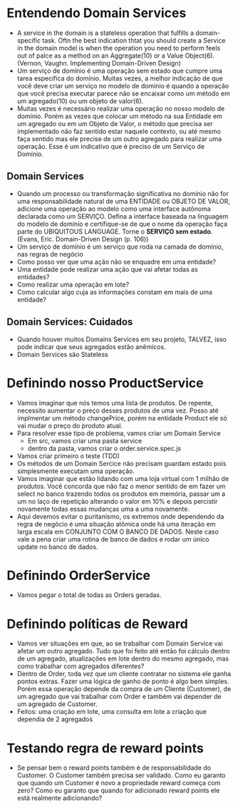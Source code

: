 # Entendendo Domain Services

- A service in the domain is a stateless operation that fulfills a domain-specific task. Oftn the best indication thtat you should create a Service in the domain model is when the operation you need to perform feels out of palce as a method on an Aggregate(10) or a Value Object(6). (Vernon, Vaughn. Implementing Domain-Driven Design)
 - Um serviço de domínio é uma operação sem estado que cumpre uma tarea específica do domínio. Muitas vezes, a melhor indicação de que você deve criar um serviço no modelo de domínio é quando a operação que você precisa executar parece não se encaixar como um método em um agregado(10) ou um objeto de valor(6).
 - Muitas vezes é necessário realizar uma operação no nosso modelo de domínio. Porém as vezes que colocar um método na sua Entidade em um agregado ou em um Objeto de Valor, o método que precisa ser implementado não faz sentido estar naquele contexto, ou até mesmo faça sentido mas ele precise de um outro agregado para realizar uma operação. Esse é um indicativo que é preciso de um Serviço de Domínio.

 ## Domain Services

  - Quando um processo ou transformação significativa no domínio não for uma responsabilidade natural de uma ENTIDADE ou OBJETO DE VALOR, adicione uma operação ao modelo como uma interface autônoma declarada como um SERVIÇO. Defina a interface baseada na linguagem do modelo de domínio e certifique-se de que o nome da operação faça parte do UBIQUITOUS LANGUAGE. Torne o **SERVIÇO sem estado**. (Evans, Eric. Domain-Driven Design (p. 106))
  - Um serviço de domínio é um serviço que roda na camada de domínio, nas regras de negócio
  - Como posso ver que uma ação não se enquadre em uma entidade?
   - Uma entidade pode realizar uma ação que vai afetar todas as entidades?
   - Como realizar uma operação em lote?
   - Como calcular algo cuja as informações constam em mais de uma entidade?

## Domain Services: Cuidados

 - Quando houver muitos Domains Services em seu projeto, TALVEZ, isso pode indicar que seus agregados estão anêmicos.
 - Domain Services são Stateless

# Definindo nosso ProductService

 - Vamos imaginar que nós temos uma lista de produtos. De repente, necessito aumentar o preço desses produtos de uma vez. Posso até implmentar um método changePrice, porém na entidade Product ele só vai mudar o preço do produto atual.
 - Para resolver esse tipo de problema, vamos criar um Domain Service
   - Em src, vamos criar uma pasta service
   - dentro da pasta, vamos criar o order.service.spec.js
 - Vamos criar primeiro o teste (TDD)
 - Os métodos de um Domain Sercice não precisam guardam estado pois simplesmente executam uma operação.
 - Vamos imaginar que estão lidando com uma loja virtual com 1 milhão de produtos. Você concorda que não faz o menor sentido de em fazer um select no banco trazendo todos os produtos em memória, passar um a um no laço de repetição alterando o valor em 10% e depois percistir novamente todas essas mudanças uma a uma novamente.
 - Aqui devemos evitar o puritanismo, os extremos onde dependendo da regra de negócio é uma situação atômica onde há uma iteração em larga escala em CONJUNTO COM O BANCO DE DADOS. Neste caso vale a pena criar uma rotina de banco de dados e rodar um único update no banco de dados.

 # Definindo OrderService

  - Vamos pegar o total de todas as Orders geradas.

# Definindo políticas de Reward

 - Vamos ver situações em que, ao se trabalhar com Domain Service vai afetar um outro agregado. Tudo que foi feito até então foi cálculo dentro de um agregado, atualizações em lote dentro do mesmo agregado, mas como trabalhar com agregados diferentes?
 - Dentro de Order, toda vez que um cliente contratar no sistema ele ganha pontos extras. Fazer uma lógica de ganho de ponto é algo bem simples. Porém essa operação depende da compra de um Cliente (Customer), de um agregado que vai trabalhar com Order e também vai depender de um agregado de Customer.
 - Feitos: uma criação em lote, uma consulta em lote a criação que dependia de 2 agregados

 # Testando regra de reward points

 - Se pensar bem o reward points também é de responsabilidade do Customer. O Customer também precisa ser validado. Como eu garanto que quando um Customer é novo a propriedade reward começa com zero? Como eu garanto que quando for adicionado reward points ele está realmente adicionando?